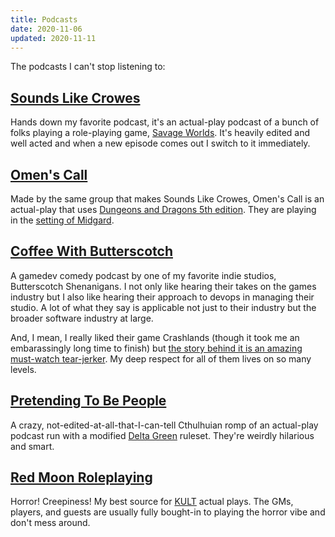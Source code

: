 ```yaml
---
title: Podcasts
date: 2020-11-06
updated: 2020-11-11
---
```


The podcasts I can't stop listening to:

## [Sounds Like Crowes][crowes]

Hands down my favorite podcast, it's an actual-play podcast of a bunch of folks playing a role-playing game, [Savage Worlds][savageworlds]. It's heavily edited and well acted and when a new episode comes out I switch to it immediately.

## [Omen's Call][omens]

Made by the same group that makes Sounds Like Crowes, Omen's Call is an actual-play that uses [Dungeons and Dragons 5th edition][dnd]. They are playing in the [setting of Midgard][midgard].

## [Coffee With Butterscotch][butterscotch]

A gamedev comedy podcast by one of my favorite indie studios, Butterscotch Shenanigans. I not only like hearing their takes on the games industry but I also like hearing their approach to devops in managing their studio. A lot of what they say is applicable not just to their industry but the broader software industry at large.

And, I mean, I really liked their game Crashlands (though it took me an embarassingly long time to finish) but [the story behind it is an amazing must-watch tear-jerker][lastgameimakebeforeidie]. My deep respect for all of them lives on so many levels.

## [Pretending To Be People][ptbp]

A crazy, not-edited-at-all-that-I-can-tell Cthulhuian romp of an actual-play podcast run with a modified [Delta Green][deltagreen] ruleset. They're weirdly hilarious and smart.

## [Red Moon Roleplaying][redmoon]

Horror! Creepiness! My best source for [KULT][kdl] actual plays. The GMs, players, and guests are usually fully bought-in to playing the horror vibe and don't mess around.


[crowes]: http://www.soundslikecrowes.com/
[savageworlds]: https://www.peginc.com/product-category/savage-worlds/
[omens]: https://www.omenscall.com/
[midgard]: https://koboldpress.com/midgard/
[dnd]: https://dnd.wizards.com/
[butterscotch]: https://podcast.bscotch.net/
[lastgameimakebeforeidie]: https://www.youtube.com/watch?v=LQHtOg46eOw
[ptbp]: https://podcasts.apple.com/us/podcast/pretending-to-be-people/id1443447819
[deltagreen]: http://www.delta-green.com/
[redmoon]: https://www.redmoonroleplaying.com/
[kdl]: https://kultdivinitylost.com/